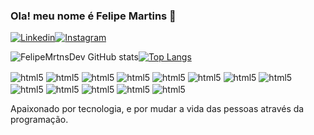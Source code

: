 ### Ola! meu nome é Felipe Martins 👋

[![Linkedin](https://img.shields.io/badge/LinkedIn-0077B5?style=for-the-badge&logo=linkedin&logoColor=white)](https://www.linkedin.com/in/felipe-martins-3250462a1/)[![Instagram](https://img.shields.io/badge/Instagram-E4405F?style=for-the-badge&logo=instagram&logoColor=white)](https://www.instagram.com/felipesza._?igsh=NDg2dXM2YThndGw1&utm_source=qr)

![FelipeMrtnsDev GitHub stats](https://github-readme-stats.vercel.app/api?username=FelipeMrtnsDev&show_icons=true&theme=dracula)[![Top Langs](https://github-readme-stats.vercel.app/api/top-langs/?username=anuraghazra&layout=donut)](https://github.com/anuraghazra/github-readme-stats)

<div>
    <img align="center" alt="html5" src="https://img.shields.io/badge/HTML5-E34F26?style=for-the-badge&logo=html5&logoColor=white"/>
    <img align="center" alt="html5" src="https://img.shields.io/badge/CSS3-1572B6?style=for-the-badge&logo=css3&logoColor=white"/>
    <img align="center" alt="html5" src="https://img.shields.io/badge/JavaScript-F7DF1E?style=for-the-badge&logo=javascript&logoColor=black"/>
    <img align="center" alt="html5" src="https://img.shields.io/badge/Sass-CC6699?style=for-the-badge&logo=sass&logoColor=white"/>
    <img align="center" alt="html5" src="https://img.shields.io/badge/TypeScript-007ACC?style=for-the-badge&logo=typescript&logoColor=white"/>
    <img align="center" alt="html5" src="https://img.shields.io/badge/React-20232A?style=for-the-badge&logo=react&logoColor=61DAFB"/>
    <img align="center" alt="html5" src="https://img.shields.io/badge/Redux-593D88?style=for-the-badge&logo=redux&logoColor=white"/>
    <img align="center" alt="html5" src="https://img.shields.io/badge/Vue.js-35495E?style=for-the-badge&logo=vue.js&logoColor=4FC08D"/>
    <img align="center" alt="html5" src="https://img.shields.io/badge/Bootstrap-563D7C?style=for-the-badge&logo=bootstrap&logoColor=white"/>
    <img align="center" alt="html5" src="https://img.shields.io/badge/jQuery-0769AD?style=for-the-badge&logo=jquery&logoColor=white"/>
    <img align="center" alt="html5" src="https://img.shields.io/badge/Django-092E20?style=for-the-badge&logo=django&logoColor=white"/>
    <img align="center" alt="html5" src="https://img.shields.io/badge/Flask-000000?style=for-the-badge&logo=flask&logoColor=white"/>
    <img align="center" alt="html5" src="https://img.shields.io/badge/MySQL-00000F?style=for-the-badge&logo=mysql&logoColor=white"/>
</div>


Apaixonado por tecnologia, e por mudar a vida das pessoas através da programação.
